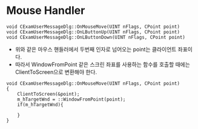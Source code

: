 # Mouse Handler

```
void CExamUserMessageDlg::OnMouseMove(UINT nFlags, CPoint point)
void CExamUserMessageDlg::OnLButtonUp(UINT nFlags, CPoint point)
void CExamUserMessageDlg::OnLButtonDown(UINT nFlags, CPoint point)
```
* 위와 같은 마우스 핸들러에서 두번째 인자로 넘어오는 point는 클라이언트 좌표이다.
* 따라서 WindowFromPoint 같은 스크린 좌표를 사용하는 함수를 호출할 때에는 ClientToScreen으로 변환해야 한다.

```
void CExamUserMessageDlg::OnMouseMove(UINT nFlags, CPoint point)
{
    ClientToScreen(&point);
    m_hTargetWnd = ::WindowFromPoint(point);
    if(m_hTargetWnd){
        
    }
}
```
